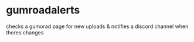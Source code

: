 # gumroadalerts
checks a gumorad page for new uploads & notifies a discord channel when theres changes
